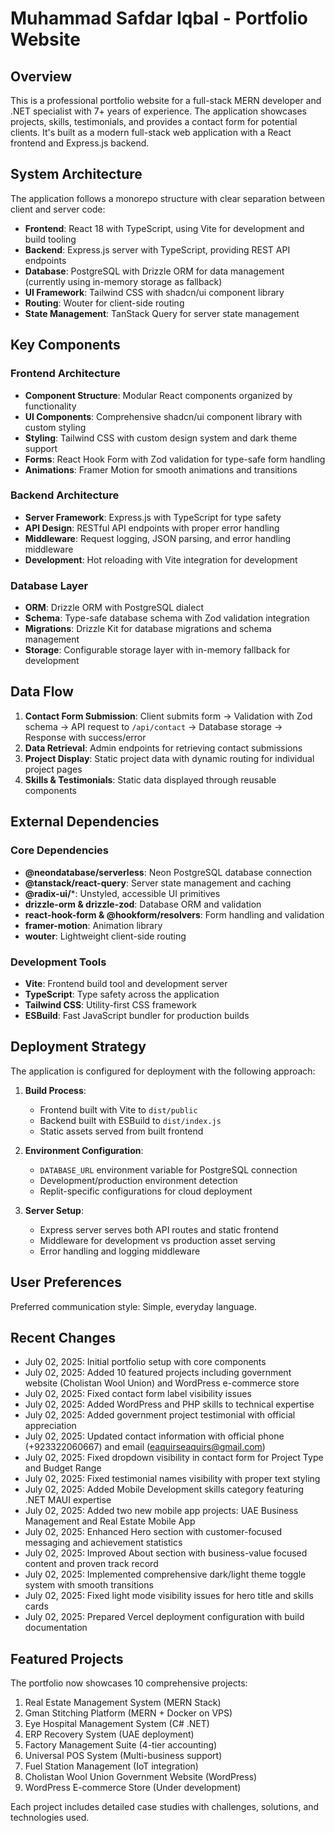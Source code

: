 # Muhammad Safdar Iqbal - Portfolio Website

## Overview

This is a professional portfolio website for a full-stack MERN developer and .NET specialist with 7+ years of experience. The application showcases projects, skills, testimonials, and provides a contact form for potential clients. It's built as a modern full-stack web application with a React frontend and Express.js backend.

## System Architecture

The application follows a monorepo structure with clear separation between client and server code:

- **Frontend**: React 18 with TypeScript, using Vite for development and build tooling
- **Backend**: Express.js server with TypeScript, providing REST API endpoints
- **Database**: PostgreSQL with Drizzle ORM for data management (currently using in-memory storage as fallback)
- **UI Framework**: Tailwind CSS with shadcn/ui component library
- **Routing**: Wouter for client-side routing
- **State Management**: TanStack Query for server state management

## Key Components

### Frontend Architecture
- **Component Structure**: Modular React components organized by functionality
- **UI Components**: Comprehensive shadcn/ui component library with custom styling
- **Styling**: Tailwind CSS with custom design system and dark theme support
- **Forms**: React Hook Form with Zod validation for type-safe form handling
- **Animations**: Framer Motion for smooth animations and transitions

### Backend Architecture
- **Server Framework**: Express.js with TypeScript for type safety
- **API Design**: RESTful API endpoints with proper error handling
- **Middleware**: Request logging, JSON parsing, and error handling middleware
- **Development**: Hot reloading with Vite integration for development

### Database Layer
- **ORM**: Drizzle ORM with PostgreSQL dialect
- **Schema**: Type-safe database schema with Zod validation integration
- **Migrations**: Drizzle Kit for database migrations and schema management
- **Storage**: Configurable storage layer with in-memory fallback for development

## Data Flow

1. **Contact Form Submission**: Client submits form → Validation with Zod schema → API request to `/api/contact` → Database storage → Response with success/error
2. **Data Retrieval**: Admin endpoints for retrieving contact submissions
3. **Project Display**: Static project data with dynamic routing for individual project pages
4. **Skills & Testimonials**: Static data displayed through reusable components

## External Dependencies

### Core Dependencies
- **@neondatabase/serverless**: Neon PostgreSQL database connection
- **@tanstack/react-query**: Server state management and caching
- **@radix-ui/***: Unstyled, accessible UI primitives
- **drizzle-orm & drizzle-zod**: Database ORM and validation
- **react-hook-form & @hookform/resolvers**: Form handling and validation
- **framer-motion**: Animation library
- **wouter**: Lightweight client-side routing

### Development Tools
- **Vite**: Frontend build tool and development server
- **TypeScript**: Type safety across the application
- **Tailwind CSS**: Utility-first CSS framework
- **ESBuild**: Fast JavaScript bundler for production builds

## Deployment Strategy

The application is configured for deployment with the following approach:

1. **Build Process**: 
   - Frontend built with Vite to `dist/public`
   - Backend built with ESBuild to `dist/index.js`
   - Static assets served from built frontend

2. **Environment Configuration**:
   - `DATABASE_URL` environment variable for PostgreSQL connection
   - Development/production environment detection
   - Replit-specific configurations for cloud deployment

3. **Server Setup**:
   - Express server serves both API routes and static frontend
   - Middleware for development vs production asset serving
   - Error handling and logging middleware

## User Preferences

Preferred communication style: Simple, everyday language.

## Recent Changes

- July 02, 2025: Initial portfolio setup with core components
- July 02, 2025: Added 10 featured projects including government website (Cholistan Wool Union) and WordPress e-commerce store
- July 02, 2025: Fixed contact form label visibility issues  
- July 02, 2025: Added WordPress and PHP skills to technical expertise
- July 02, 2025: Added government project testimonial with official appreciation
- July 02, 2025: Updated contact information with official phone (+923322060667) and email (eaquirseaquirs@gmail.com)
- July 02, 2025: Fixed dropdown visibility in contact form for Project Type and Budget Range
- July 02, 2025: Fixed testimonial names visibility with proper text styling
- July 02, 2025: Added Mobile Development skills category featuring .NET MAUI expertise
- July 02, 2025: Added two new mobile app projects: UAE Business Management and Real Estate Mobile App
- July 02, 2025: Enhanced Hero section with customer-focused messaging and achievement statistics
- July 02, 2025: Improved About section with business-value focused content and proven track record
- July 02, 2025: Implemented comprehensive dark/light theme toggle system with smooth transitions
- July 02, 2025: Fixed light mode visibility issues for hero title and skills cards
- July 02, 2025: Prepared Vercel deployment configuration with build documentation

## Featured Projects

The portfolio now showcases 10 comprehensive projects:
1. Real Estate Management System (MERN Stack)
2. Gman Stitching Platform (MERN + Docker on VPS)
3. Eye Hospital Management System (C# .NET)
4. ERP Recovery System (UAE deployment)
5. Factory Management Suite (4-tier accounting)
6. Universal POS System (Multi-business support)
7. Fuel Station Management (IoT integration)
8. Cholistan Wool Union Government Website (WordPress)
9. WordPress E-commerce Store (Under development)

Each project includes detailed case studies with challenges, solutions, and technologies used.